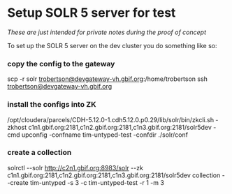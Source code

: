 # Setup SOLR 5 server for test
_These are just intended for private notes during the proof of concept_

To set up the SOLR 5 server on the dev cluster you do something like so:  

### copy the config to the gateway
scp -r solr trobertson@devgateway-vh.gbif.org:/home/trobertson
ssh trobertson@devgateway-vh.gbif.org

### install the configs into ZK 
/opt/cloudera/parcels/CDH-5.12.0-1.cdh5.12.0.p0.29/lib/solr/bin/zkcli.sh -zkhost c1n1.gbif.org:2181,c1n2.gbif.org:2181,c1n3.gbif.org:2181/solr5dev -cmd upconfig -confname tim-untyped-test -confdir ./solr/conf

### create a collection
solrctl --solr http://c2n1.gbif.org:8983/solr --zk c1n1.gbif.org:2181,c1n2.gbif.org:2181,c1n3.gbif.org:2181/solr5dev collection --create tim-untyped -s 3 -c tim-untyped-test -r 1 -m 3
